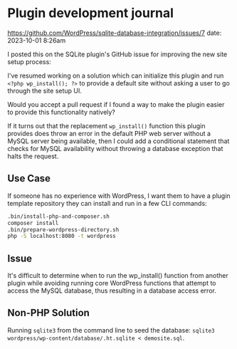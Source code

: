 # Plugin development journal

https://github.com/WordPress/sqlite-database-integration/issues/7
date: 2023-10-01 8:26am

I posted this on the SQLite plugin's GitHub issue for improving the new site setup process:

I've resumed working on a solution which can initialize this plugin and run `<?php wp_install(); ?>` to provide a default site without asking a user to go through the site setup UI.

Would you accept a pull request if I found a way to make the plugin easier to provide this functionality natively?

If it turns out that the replacement `wp_install()` function this plugin provides does throw an error in the default PHP web server without a MySQL server being available, then I could add a conditional statement that checks for MySQL availability without throwing a database exception that halts the request.

## Use Case

If someone has no experience with WordPress, I want them to have a plugin template repository they can install and run in a few CLI commands:

```bash
.bin/install-php-and-composer.sh
composer install
.bin/prepare-wordpress-directory.sh
php -S localhost:8080 -t wordpress
```

## Issue

It's difficult to determine when to run the wp_install() function from another plugin while avoiding running core WordPress functions that attempt to access the MySQL database, thus resulting in a database access error.

## Non-PHP Solution

Running `sqlite3` from the command line to seed the database: `sqlite3 wordpress/wp-content/database/.ht.sqlite < demosite.sql`.
